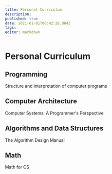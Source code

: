 ```yaml
---
title: Personal Curriculum
description: 
published: true
date: 2021-01-01T00:42:28.804Z
tags: 
editor: markdown
---
```


# Personal Curriculum

## Programming

Structure and interpretation of computer programs

## Computer Architecture
Computer Systems: A Programmer's Perspective

## Algorithms and Data Structures
The Algorithm Design Manual

## Math 
Math for CS